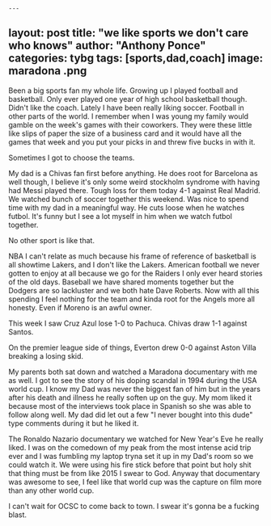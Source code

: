     ---
layout: post
title: "we like sports we don't care who knows"
author: "Anthony Ponce"
categories: tybg
tags: [sports,dad,coach]
image: maradona .png
---

Been a big sports fan my whole life. Growing up I played football and basketball. Only ever played one year of high school basketball though. Didn't like the coach. Lately I have been really liking soccer. Football in other parts of the world. I remember when I was young my family would gamble on the week's games with their coworkers. They were these little like slips of paper the size of a business card and it would have all the games that week and you put your picks in and threw five bucks in with it. 

Sometimes I got to choose the teams.

My dad is a Chivas fan first before anything. He does root for Barcelona as well though, I believe it's only some weird stockholm syndrome with having had Messi played there. Tough loss for them today 4-1 against Real Madrid. We watched bunch of soccer together this weekend. Was nice to spend time with my dad in a meaningful way. He cuts loose when he watches futbol. It's funny but I see a lot myself in him when we watch futbol together. 

No other sport is like that. 

NBA I can't relate as much because his frame of reference of basketball is all showtime Lakers, and I don't like the Lakers. 
American football we never gotten to enjoy at all because we go for the Raiders I only ever heard stories of the old days. 
Baseball we have shared moments together but the Dodgers are so lackluster and we both hate Dave Roberts. Now with all this spending I feel nothing for the team and kinda root for the Angels more all honesty. Even if Moreno is an awful owner.

This week I saw Cruz Azul lose 1-0 to Pachuca. Chivas draw 1-1 against Santos. 

On the premier league side of things, Everton drew 0-0 against Aston Villa breaking a losing skid.

My parents both sat down and watched a Maradona documentary with me as well. I got to see the story of his doping scandal in 1994 during the USA world cup. I know my Dad was never the biggest fan of him but in the years after his death and illness he really soften up on the guy. My mom liked it because most of the interviews took place in Spanish so she was able to follow along well. My dad did let out a few "I never bought into this dude" type comments during it but he liked it. 

The Ronaldo Nazario documentary we watched for New Year's Eve he really liked. I was on the comedown of my peak from the most intense acid trip ever and I was fumbling my laptop tryna set it up in my Dad's room so we could watch it. We were using his fire stick before that point but holy shit that thing must be from like 2015 I swear to God. Anyway that documentary was awesome to see, I feel like that world cup was the capture on film more than any other world cup. 

I can't wait for OCSC to come back to town. I swear it's gonna be a fucking blast. 
